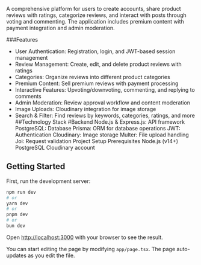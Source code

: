 A comprehensive platform for users to create accounts, share product reviews with ratings, categorize reviews, and interact with posts through voting and commenting. The application includes premium content with payment integration and admin moderation.

###Features
- User Authentication: Registration, login, and JWT-based session management
- Review Management: Create, edit, and delete product reviews with ratings
- Categories: Organize reviews into different product categories
- Premium Content: Sell premium reviews with payment processing
- Interactive Features: Upvoting/downvoting, commenting, and replying to comments
- Admin Moderation: Review approval workflow and content moderation
- Image Uploads: Cloudinary integration for image storage
- Search & Filter: Find reviews by keywords, categories, ratings, and more
##Technology Stack
#Backend
Node.js & Express.js: API framework
PostgreSQL: Database
Prisma: ORM for database operations
JWT: Authentication
Cloudinary: Image storage
Multer: File upload handling
Joi: Request validation
Project Setup
Prerequisites
Node.js (v14+)
PostgreSQL
Cloudinary account

## Getting Started

First, run the development server:

```bash
npm run dev
# or
yarn dev
# or
pnpm dev
# or
bun dev
```

Open [http://localhost:3000](http://localhost:3000) with your browser to see the result.

You can start editing the page by modifying `app/page.tsx`. The page auto-updates as you edit the file.


